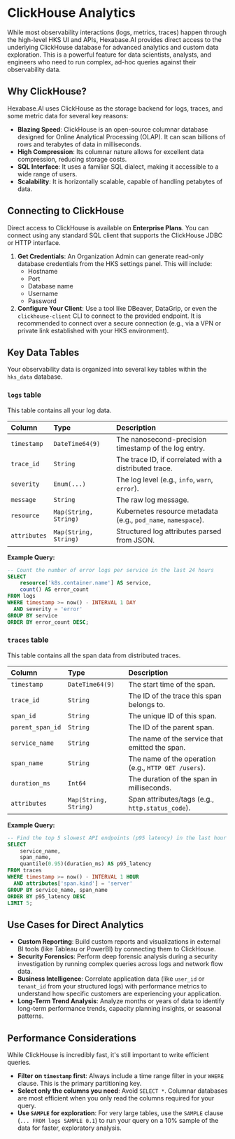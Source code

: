 # ClickHouse Analytics

While most observability interactions (logs, metrics, traces) happen through the high-level HKS UI and APIs, Hexabase.AI provides direct access to the underlying ClickHouse database for advanced analytics and custom data exploration. This is a powerful feature for data scientists, analysts, and engineers who need to run complex, ad-hoc queries against their observability data.

## Why ClickHouse?

Hexabase.AI uses ClickHouse as the storage backend for logs, traces, and some metric data for several key reasons:

- **Blazing Speed**: ClickHouse is an open-source columnar database designed for Online Analytical Processing (OLAP). It can scan billions of rows and terabytes of data in milliseconds.
- **High Compression**: Its columnar nature allows for excellent data compression, reducing storage costs.
- **SQL Interface**: It uses a familiar SQL dialect, making it accessible to a wide range of users.
- **Scalability**: It is horizontally scalable, capable of handling petabytes of data.

## Connecting to ClickHouse

Direct access to ClickHouse is available on **Enterprise Plans**. You can connect using any standard SQL client that supports the ClickHouse JDBC or HTTP interface.

1.  **Get Credentials**: An Organization Admin can generate read-only database credentials from the HKS settings panel. This will include:
    - Hostname
    - Port
    - Database name
    - Username
    - Password
2.  **Configure Your Client**: Use a tool like DBeaver, DataGrip, or even the `clickhouse-client` CLI to connect to the provided endpoint. It is recommended to connect over a secure connection (e.g., via a VPN or private link established with your HKS environment).

## Key Data Tables

Your observability data is organized into several key tables within the `hks_data` database.

### `logs` table

This table contains all your log data.

| Column       | Type                  | Description                                                   |
| :----------- | :-------------------- | :------------------------------------------------------------ |
| `timestamp`  | `DateTime64(9)`       | The nanosecond-precision timestamp of the log entry.          |
| `trace_id`   | `String`              | The trace ID, if correlated with a distributed trace.         |
| `severity`   | `Enum(...)`           | The log level (e.g., `info`, `warn`, `error`).                |
| `message`    | `String`              | The raw log message.                                          |
| `resource`   | `Map(String, String)` | Kubernetes resource metadata (e.g., `pod_name`, `namespace`). |
| `attributes` | `Map(String, String)` | Structured log attributes parsed from JSON.                   |

**Example Query:**

```sql
-- Count the number of error logs per service in the last 24 hours
SELECT
    resource['k8s.container.name'] AS service,
    count() AS error_count
FROM logs
WHERE timestamp >= now() - INTERVAL 1 DAY
  AND severity = 'error'
GROUP BY service
ORDER BY error_count DESC;
```

### `traces` table

This table contains all the span data from distributed traces.

| Column           | Type                  | Description                                          |
| :--------------- | :-------------------- | :--------------------------------------------------- |
| `timestamp`      | `DateTime64(9)`       | The start time of the span.                          |
| `trace_id`       | `String`              | The ID of the trace this span belongs to.            |
| `span_id`        | `String`              | The unique ID of this span.                          |
| `parent_span_id` | `String`              | The ID of the parent span.                           |
| `service_name`   | `String`              | The name of the service that emitted the span.       |
| `span_name`      | `String`              | The name of the operation (e.g., `HTTP GET /users`). |
| `duration_ms`    | `Int64`               | The duration of the span in milliseconds.            |
| `attributes`     | `Map(String, String)` | Span attributes/tags (e.g., `http.status_code`).     |

**Example Query:**

```sql
-- Find the top 5 slowest API endpoints (p95 latency) in the last hour
SELECT
    service_name,
    span_name,
    quantile(0.95)(duration_ms) AS p95_latency
FROM traces
WHERE timestamp >= now() - INTERVAL 1 HOUR
  AND attributes['span.kind'] = 'server'
GROUP BY service_name, span_name
ORDER BY p95_latency DESC
LIMIT 5;
```

## Use Cases for Direct Analytics

- **Custom Reporting**: Build custom reports and visualizations in external BI tools (like Tableau or PowerBI) by connecting them to ClickHouse.
- **Security Forensics**: Perform deep forensic analysis during a security investigation by running complex queries across logs and network flow data.
- **Business Intelligence**: Correlate application data (like `user_id` or `tenant_id` from your structured logs) with performance metrics to understand how specific customers are experiencing your application.
- **Long-Term Trend Analysis**: Analyze months or years of data to identify long-term performance trends, capacity planning insights, or seasonal patterns.

## Performance Considerations

While ClickHouse is incredibly fast, it's still important to write efficient queries.

- **Filter on `timestamp` first**: Always include a time range filter in your `WHERE` clause. This is the primary partitioning key.
- **Select only the columns you need**: Avoid `SELECT *`. Columnar databases are most efficient when you only read the columns required for your query.
- **Use `SAMPLE` for exploration**: For very large tables, use the `SAMPLE` clause (`... FROM logs SAMPLE 0.1`) to run your query on a 10% sample of the data for faster, exploratory analysis.
